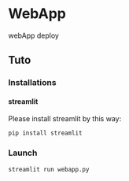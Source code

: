 # WebApp
webApp deploy
## Tuto
### Installations
#### streamlit
Please install streamlit by this way:
```
pip install streamlit
```
### Launch
```
streamlit run webapp.py 
```